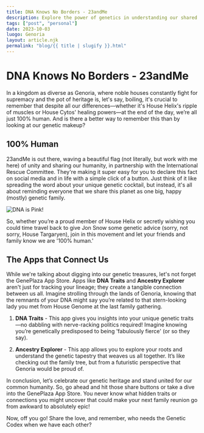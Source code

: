 ```yaml
---
title: DNA Knows No Borders - 23andMe
description: Explore the power of genetics in understanding our shared humanity with 23andMe and the International Rescue Committee.
tags: ["post", "personal"]
date: 2023-10-03
luogo: Genoria
layout: article.njk
permalink: "blog/{{ title | slugify }}.html"
---
```


# DNA Knows No Borders - 23andMe

In a kingdom as diverse as Genoria, where noble houses constantly fight for supremacy and the pot of heritage is, let's say, boiling, it's crucial to remember that despite all our differences—whether it's House Helix's ripple of muscles or House Cytos' healing powers—at the end of the day, we’re all just 100% human. And is there a better way to remember this than by looking at our genetic makeup?

## 100% Human

23andMe is out there, waving a beautiful flag (not literally, but work with me here) of unity and sharing our humanity, in partnership with the International Rescue Committee. They're making it super easy for you to declare this fact on social media and in life with a simple click of a button. Just think of it like spreading the word about your unique genetic cocktail, but instead, it's all about reminding everyone that we share this planet as one big, happy (mostly) genetic family.

![DNA is Pink!](https://www.23andme.com/static/img/optimizely/pub_irc/pink_chromos.ef8da9f96b02.png)

So, whether you’re a proud member of House Helix or secretly wishing you could time travel back to give Jon Snow some genetic advice (sorry, not sorry, House Targaryen), join in this movement and let your friends and family know we are '100% human.' 

## The Apps that Connect Us

While we're talking about digging into our genetic treasures, let's not forget the GenePlaza App Store. Apps like **DNA Traits** and **Ancestry Explorer** aren't just for tracking your lineage; they create a tangible connection between us all. Imagine strolling through the lands of Genoria, knowing that the remnants of your DNA might say you’re related to that stern-looking lady you met from House Genome at the last family gathering. 

1. **DNA Traits** - This app gives you insights into your unique genetic traits—no dabbling with nerve-racking politics required! Imagine knowing you’re genetically predisposed to being 'fabulously fierce' (or so they say).

2. **Ancestry Explorer** - This app allows you to explore your roots and understand the genetic tapestry that weaves us all together. It’s like checking out the family tree, but from a futuristic perspective that Genoria would be proud of.

In conclusion, let’s celebrate our genetic heritage and stand united for our common humanity. So, go ahead and hit those share buttons or take a dive into the GenePlaza App Store. You never know what hidden traits or connections you might uncover that could make your next family reunion go from awkward to absolutely epic!

Now, off you go! Share the love, and remember, who needs the Genetic Codex when we have each other?